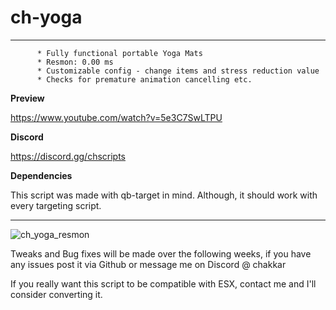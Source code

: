 # ch-yoga

  - - - -

          * Fully functional portable Yoga Mats
          * Resmon: 0.00 ms
          * Customizable config - change items and stress reduction value
          * Checks for premature animation cancelling etc. 

**Preview**

https://www.youtube.com/watch?v=5e3C7SwLTPU

**Discord**

https://discord.gg/chscripts

**Dependencies**

This script was made with qb-target in mind. Although, it should work with every targeting script. 

  - - - -

![ch_yoga_resmon](https://github.com/chakkar-git/ch-yoga/assets/11991438/5f2ad4cf-a09f-4a92-8960-fcc2f7054855)

Tweaks and Bug fixes will be made over the following weeks, if you have any issues post it via Github or message me on Discord @ chakkar

If you really want this script to be compatible with ESX, contact me and I'll consider converting it. 


